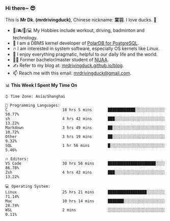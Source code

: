 ### Hi there~ 😎

This is **Mr Dk. (mrdrivingduck)**, Chinese nickname: **棠羽**. I love ducks. 🦆

- 💪/🚘/🏸/💻 My Hobbies include workout, driving, badminton and technology.
- 🍊 I am a DBMS kernel developer of [PolarDB for PostgreSQL](https://github.com/ApsaraDB/PolarDB-for-PostgreSQL).
- 🔥 I am interested in system software, especially OS kernels like *Linux*.
- 🔧 I enjoy everything pragmatic, helpful to our daily life and the world.
- 👨‍🎓 Former bachelor/master student of [NUAA](https://en.wikipedia.org/wiki/Nanjing_University_of_Aeronautics_and_Astronautics).
- ✍ Refer to my blog at: [mrdrivingduck.github.io/blog](https://www.mrdrivingduck.cn/blog/#/).
- 📫 Reach me with this email: [mrdrivingduck@gmail.com](mailto:mrdrivingduck@gmail.com).

<!--START_SECTION:waka-->
📊 **This Week I Spent My Time On** 

```text
⌚︎ Time Zone: Asia/Shanghai

💬 Programming Languages: 
C                        18 hrs 5 mins       ████████████░░░░░░░░░░░░░   50.77% 
sh                       4 hrs 42 mins       ███░░░░░░░░░░░░░░░░░░░░░░   13.22% 
Markdown                 3 hrs 49 mins       ██░░░░░░░░░░░░░░░░░░░░░░░   10.72% 
Other                    3 hrs 19 mins       ██░░░░░░░░░░░░░░░░░░░░░░░   9.32% 
SQL                      1 hr 56 mins        █░░░░░░░░░░░░░░░░░░░░░░░░   5.46%

🔥 Editors: 
VS Code                  30 hrs 56 mins      █████████████████████░░░░   86.78% 
Zsh                      4 hrs 42 mins       ███░░░░░░░░░░░░░░░░░░░░░░   13.22%

💻 Operating System: 
Linux                    25 hrs 21 mins      █████████████████░░░░░░░░   71.14% 
Mac                      10 hrs 14 mins      ███████░░░░░░░░░░░░░░░░░░   28.74% 
WSL                      2 mins              ░░░░░░░░░░░░░░░░░░░░░░░░░   0.11%

```


<!--END_SECTION:waka-->

<!-- ![Mr Dk.'s GitHub Stats](https://github-readme-stats.vercel.app/api?username=mrdrivingduck&count_private&show_icons=true&theme=buefy) -->

<!-- ![Most Used Languages](https://github-readme-stats.vercel.app/api/top-langs/?username=mrdrivingduck&exclude_repo=mips32-CPU,snort-tcp-socket&theme=buefy&layout=compact&langs_count=10) -->


<!--
**mrdrivingduck/mrdrivingduck** is a ✨ _special_ ✨ repository because its `README.md` (this file) appears on your GitHub profile.

Here are some ideas to get you started:

- 🔭 I’m currently working on ...
- 🌱 I’m currently learning ...
- 👯 I’m looking to collaborate on ...
- 🤔 I’m looking for help with ...
- 💬 Ask me about ...
- 📫 How to reach me: ...
- 😄 Pronouns: ...
- ⚡ Fun fact: ...
-->
